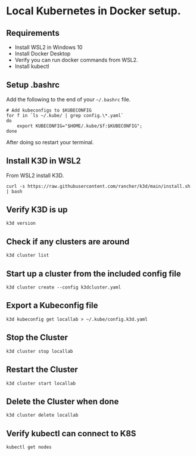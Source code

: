 # Local Kubernetes in Docker setup.  

## Requirements

* Install WSL2 in Windows 10
* Install Docker Desktop
* Verify you can run docker commands from WSL2.  
* Install kubectl

## Setup .bashrc 

Add the following to the end of your `~/.bashrc` file.

```
# Add kubeconfigs to $KUBECONFIG
for f in `ls ~/.kube/ | grep config.\*.yaml`
do
    export KUBECONFIG="$HOME/.kube/$f:$KUBECONFIG";
done
```

After doing so restart your terminal.  

## Install K3D in WSL2
From WSL2 install K3D.

`curl -s https://raw.githubusercontent.com/rancher/k3d/main/install.sh | bash`

## Verify K3D is up

`k3d version`

## Check if any clusters are around 

`k3d cluster list`

## Start up a cluster from the included config file

`k3d cluster create --config k3dcluster.yaml`

## Export a Kubeconfig file

`k3d kubeconfig get locallab > ~/.kube/config.k3d.yaml`

## Stop the Cluster

`k3d cluster stop locallab`

## Restart the Cluster

`k3d cluster start locallab`

## Delete the Cluster when done

`k3d cluster delete locallab`

## Verify kubectl can connect to K8S

`kubectl get nodes`
